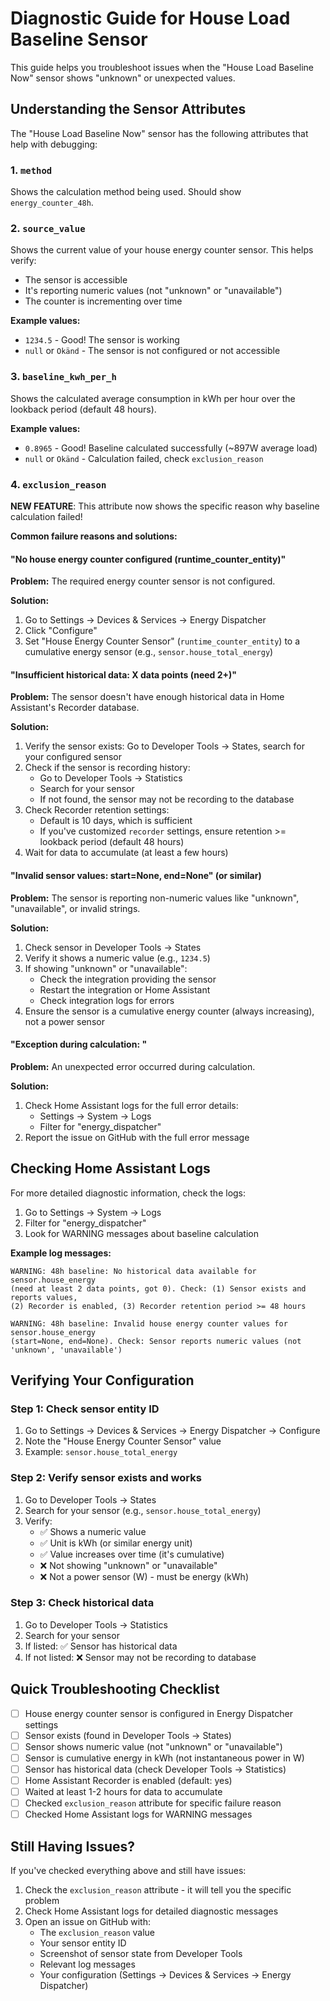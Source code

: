 # Diagnostic Guide for House Load Baseline Sensor

This guide helps you troubleshoot issues when the "House Load Baseline Now" sensor shows "unknown" or unexpected values.

## Understanding the Sensor Attributes

The "House Load Baseline Now" sensor has the following attributes that help with debugging:

### 1. `method`
Shows the calculation method being used. Should show `energy_counter_48h`.

### 2. `source_value`
Shows the current value of your house energy counter sensor. This helps verify:
- The sensor is accessible
- It's reporting numeric values (not "unknown" or "unavailable")
- The counter is incrementing over time

**Example values:**
- `1234.5` - Good! The sensor is working
- `null` or `Okänd` - The sensor is not configured or not accessible

### 3. `baseline_kwh_per_h`
Shows the calculated average consumption in kWh per hour over the lookback period (default 48 hours).

**Example values:**
- `0.8965` - Good! Baseline calculated successfully (~897W average load)
- `null` or `Okänd` - Calculation failed, check `exclusion_reason`

### 4. `exclusion_reason`
**NEW FEATURE**: This attribute now shows the specific reason why baseline calculation failed!

**Common failure reasons and solutions:**

#### "No house energy counter configured (runtime_counter_entity)"
**Problem:** The required energy counter sensor is not configured.

**Solution:** 
1. Go to Settings → Devices & Services → Energy Dispatcher
2. Click "Configure"
3. Set "House Energy Counter Sensor" (`runtime_counter_entity`) to a cumulative energy sensor (e.g., `sensor.house_total_energy`)

#### "Insufficient historical data: X data points (need 2+)"
**Problem:** The sensor doesn't have enough historical data in Home Assistant's Recorder database.

**Solution:**
1. Verify the sensor exists: Go to Developer Tools → States, search for your configured sensor
2. Check if the sensor is recording history:
   - Go to Developer Tools → Statistics
   - Search for your sensor
   - If not found, the sensor may not be recording to the database
3. Check Recorder retention settings:
   - Default is 10 days, which is sufficient
   - If you've customized `recorder` settings, ensure retention >= lookback period (default 48 hours)
4. Wait for data to accumulate (at least a few hours)

#### "Invalid sensor values: start=None, end=None" (or similar)
**Problem:** The sensor is reporting non-numeric values like "unknown", "unavailable", or invalid strings.

**Solution:**
1. Check sensor in Developer Tools → States
2. Verify it shows a numeric value (e.g., `1234.5`)
3. If showing "unknown" or "unavailable":
   - Check the integration providing the sensor
   - Restart the integration or Home Assistant
   - Check integration logs for errors
4. Ensure the sensor is a cumulative energy counter (always increasing), not a power sensor

#### "Exception during calculation: <error message>"
**Problem:** An unexpected error occurred during calculation.

**Solution:**
1. Check Home Assistant logs for the full error details:
   - Settings → System → Logs
   - Filter for "energy_dispatcher"
2. Report the issue on GitHub with the full error message

## Checking Home Assistant Logs

For more detailed diagnostic information, check the logs:

1. Go to Settings → System → Logs
2. Filter for "energy_dispatcher" 
3. Look for WARNING messages about baseline calculation

**Example log messages:**

```
WARNING: 48h baseline: No historical data available for sensor.house_energy 
(need at least 2 data points, got 0). Check: (1) Sensor exists and reports values, 
(2) Recorder is enabled, (3) Recorder retention period >= 48 hours
```

```
WARNING: 48h baseline: Invalid house energy counter values for sensor.house_energy 
(start=None, end=None). Check: Sensor reports numeric values (not 'unknown', 'unavailable')
```

## Verifying Your Configuration

### Step 1: Check sensor entity ID
1. Go to Settings → Devices & Services → Energy Dispatcher → Configure
2. Note the "House Energy Counter Sensor" value
3. Example: `sensor.house_total_energy`

### Step 2: Verify sensor exists and works
1. Go to Developer Tools → States
2. Search for your sensor (e.g., `sensor.house_total_energy`)
3. Verify:
   - ✅ Shows a numeric value
   - ✅ Unit is kWh (or similar energy unit)
   - ✅ Value increases over time (it's cumulative)
   - ❌ Not showing "unknown" or "unavailable"
   - ❌ Not a power sensor (W) - must be energy (kWh)

### Step 3: Check historical data
1. Go to Developer Tools → Statistics  
2. Search for your sensor
3. If listed: ✅ Sensor has historical data
4. If not listed: ❌ Sensor may not be recording to database

## Quick Troubleshooting Checklist

- [ ] House energy counter sensor is configured in Energy Dispatcher settings
- [ ] Sensor exists (found in Developer Tools → States)
- [ ] Sensor shows numeric value (not "unknown" or "unavailable")
- [ ] Sensor is cumulative energy in kWh (not instantaneous power in W)
- [ ] Sensor has historical data (check Developer Tools → Statistics)
- [ ] Home Assistant Recorder is enabled (default: yes)
- [ ] Waited at least 1-2 hours for data to accumulate
- [ ] Checked `exclusion_reason` attribute for specific failure reason
- [ ] Checked Home Assistant logs for WARNING messages

## Still Having Issues?

If you've checked everything above and still have issues:

1. Check the `exclusion_reason` attribute - it will tell you the specific problem
2. Check Home Assistant logs for detailed diagnostic messages
3. Open an issue on GitHub with:
   - The `exclusion_reason` value
   - Your sensor entity ID
   - Screenshot of sensor state from Developer Tools
   - Relevant log messages
   - Your configuration (Settings → Devices & Services → Energy Dispatcher)
